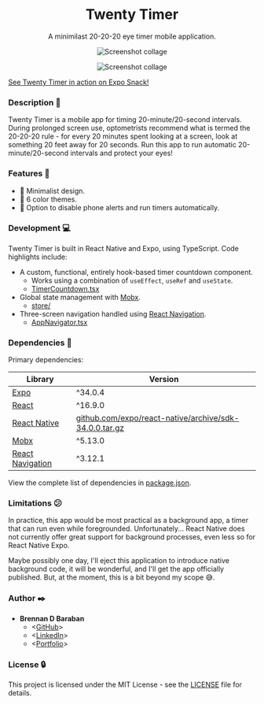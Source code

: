 <h1 align="center">Twenty Timer</h1>
<p align="center">
  A minimilast 20-20-20 eye timer mobile application.
</p>

<p align="center">
  <img src="https://github.com/bdbaraban/twenty_timer/blob/master/screenshots/collage.png"
   alt="Screenshot collage"
  />
</p>
<p align="center">
  <img src="https://github.com/bdbaraban/twenty_timer/blob/master/screenshots/collage2.png"
   alt="Screenshot collage"
  />
</p>

[See Twenty Timer in action on Expo Snack!](https://snack.expo.io/@bdbaraban/twenty-timer)

### Description :speech_balloon:

Twenty Timer is a mobile app for timing 20-minute/20-second intervals. During
prolonged screen use, optometrists recommend what is termed the 20-20-20 rule -
for every 20 minutes spent looking at a screen, look at something 20 feet
away for 20 seconds. Run this app to run automatic 20-minute/20-second intervals and
protect your eyes!

### Features :calling:

- :blossom: Minimalist design.
- :rainbow: 6 color themes.
- :mobile_phone_off: Option to disable phone alerts and run timers automatically.

### Development :computer:

Twenty Timer is built in React Native and Expo, using TypeScript. Code highlights include:

- A custom, functional, entirely hook-based timer countdown component.
  - Works using a combination of `useEffect`, `useRef` and `useState`.
  - [TimerCountdown.tsx](./components/TimerCountdown.tsx)
- Global state management with [Mobx](https://mobx.js.org/).
  - [store/](./store)
- Three-screen navigation handled using [React Navigation](https://reactnavigation.org/).
  - [AppNavigator.tsx](./AppNavigator.tsx)

### Dependencies :couple:

Primary dependencies:

| Library                                                  | Version                                                                                                                  |
| -------------------------------------------------------- | ------------------------------------------------------------------------------------------------------------------------ |
| [Expo](https://expo.io/)                                 | ^34.0.4                                                                                                                  |
| [React](https://reactjs.org/)                            | ^16.9.0                                                                                                                  |
| [React Native](https://facebook.github.io/react-native/) | [github.com/expo/react-native/archive/sdk-34.0.0.tar.gz](https://github.com/expo/react-native/archive/sdk-34.0.0.tar.gz) |
| [Mobx](https://mobx.js.org/)                             | ^5.13.0                                                                                                                  |
| [React Navigation](https://reactnavigation.org/)         | ^3.12.1                                                                                                                  |

View the complete list of dependencies in [package.json](./package.json).

### Limitations :confused:

In practice, this app would be most practical as a background app, a timer that can run even while foregrounded. Unfortunately... React Native does not currently offer great support for background processes, even less so for React Native Expo.

Maybe possibly one day, I'll eject this application to introduce native background code, it will be wonderful, and I'll get the app officially published. But, at the moment, this is a bit beyond my scope :sweat_smile:.

### Author :black_nib:

- **Brennan D Baraban**
  - <[GitHub](https://github.com/bdbaraban)>
  - <[LinkedIn](https://linkedin.com/in/bdbaraban)>
  - <[Portfolio](https://bdov.dev)>

### License :lock:

This project is licensed under the MIT License - see the [LICENSE](./LICENSE) file for details.
